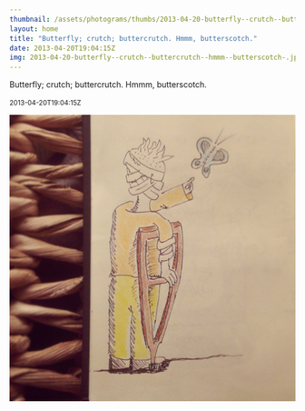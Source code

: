 ```yaml
---
thumbnail: /assets/photograms/thumbs/2013-04-20-butterfly--crutch--buttercrutch--hmmm--butterscotch-.png
layout: home
title: "Butterfly; crutch; buttercrutch. Hmmm, butterscotch."
date: 2013-04-20T19:04:15Z
img: 2013-04-20-butterfly--crutch--buttercrutch--hmmm--butterscotch-.jpg
---
```


Butterfly; crutch; buttercrutch. Hmmm, butterscotch.

<small>2013-04-20T19:04:15Z</small>

![Butterfly; crutch; buttercrutch. Hmmm, butterscotch.](/assets/photograms/original/2013-04-20-butterfly--crutch--buttercrutch--hmmm--butterscotch-.jpg)
